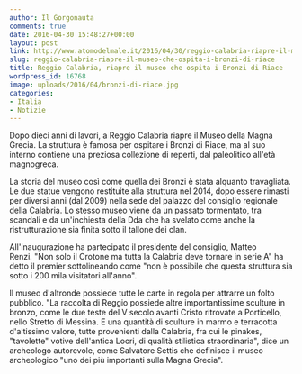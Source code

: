```yaml
---
author: Il Gorgonauta
comments: true
date: 2016-04-30 15:48:27+00:00
layout: post
link: http://www.atomodelmale.it/2016/04/30/reggio-calabria-riapre-il-museo-che-ospita-i-bronzi-di-riace/
slug: reggio-calabria-riapre-il-museo-che-ospita-i-bronzi-di-riace
title: Reggio Calabria, riapre il museo che ospita i Bronzi di Riace
wordpress_id: 16768
image: uploads/2016/04/bronzi-di-riace.jpg
categories:
- Italia
- Notizie
---
```


Dopo dieci anni di lavori, a Reggio Calabria riapre il Museo della Magna Grecia. La struttura è famosa per ospitare i Bronzi di Riace, ma al suo interno contiene una preziosa collezione di reperti, dal paleolitico all'età magnogreca.

La storia del museo così come quella dei Bronzi è stata alquanto travagliata. Le due statue vengono restituite alla struttura nel 2014, dopo essere rimasti per diversi anni (dal 2009) nella sede del palazzo del consiglio regionale della Calabria. Lo stesso museo viene da un passato tormentato, tra scandali e da un'inchiesta della Dda che ha svelato come anche la ristrutturazione sia finita sotto il tallone dei clan.

All'inaugurazione ha partecipato il presidente del consiglio, Matteo Renzi. "Non solo il Crotone ma tutta la Calabria deve tornare in serie A" ha detto il premier sottolineando come "non è possibile che questa struttura sia sotto i 200 mila visitatori all'anno".

Il museo d'altronde possiede tutte le carte in regola per attrarre un folto pubblico. "La raccolta di Reggio possiede altre importantissime sculture in bronzo, come le due teste del V secolo avanti Cristo ritrovate a Porticello, nello Stretto di Messina. E una quantità di sculture in marmo e terracotta d'altissimo valore, tutte provenienti dalla Calabria, fra cui le pinakes, "tavolette" votive dell'antica Locri, di qualità stilistica straordinaria", dice un archeologo autorevole, come Salvatore Settis che definisce il museo archeologico "uno dei più importanti sulla Magna Grecia".
